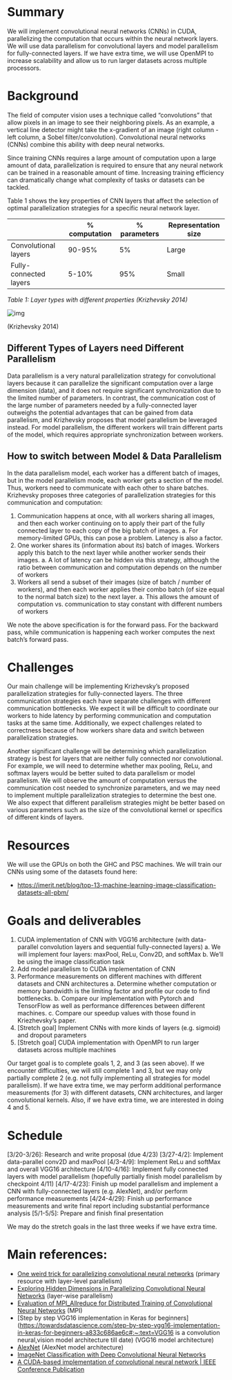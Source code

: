 # Summary
We will implement convolutional neural networks (CNNs) in CUDA, parallelizing the computation that occurs within the neural network layers. We will use data parallelism for convolutional layers and model parallelism for fully-connected layers. If we have extra time, we will use OpenMPI to increase scalability and allow us to run larger datasets across multiple processors.

# Background
The field of computer vision uses a technique called “convolutions” that allow pixels in an image to see their neighboring pixels. As an example, a vertical line detector might take the x-gradient of an image (right column - left column, a Sobel filter/convolution). Convolutional neural networks (CNNs) combine this ability with deep neural networks.

Since training CNNs requires a large amount of computation upon a large amount of data, parallelization is required to ensure that any neural network can be trained in a reasonable amount of time. Increasing training efficiency can dramatically change what complexity of tasks or datasets can be tackled.

Table 1 shows the key properties of CNN layers that affect the selection of optimal parallelization strategies for a specific neural network layer. 

|                        | % computation | % parameters | Representation size |
| ---------------------- | ------------- | ------------ | ------------------- |
| Convolutional layers   | 90-95%        | 5%           | Large               |
| Fully-connected layers | 5-10%         | 95%          | Small               |

*Table 1: Layer types with different properties (Krizhevsky 2014)*

![img](https://lh4.googleusercontent.com/jug5B05y0eKeuQ21qK4DeR83cxjlqWINRQwOUIYwwiuTpVcTtoWmC0E8RDoIOgVCUPYvtQbeXIDqRe6hUQbyL6gKE4Gz3qWsiuu37HlZ5syihv-rwKDZvC5uGbhqKkGS5Tgs9W8g)

(Krizhevsky 2014)

## Different Types of Layers need Different Parallelism
Data parallelism is a very natural parallelization strategy for convolutional layers because it can parallelize the significant computation over a large dimension (data), and it does not require significant synchronization due to the limited number of parameters. In contrast, the communication cost of the large number of parameters needed by a fully-connected layer outweighs the potential advantages that can be gained from data parallelism, and Krizhevsky proposes that model parallelism be leveraged instead. For model parallelism, the different workers will train different parts of the model, which requires appropriate synchronization between workers.

## How to switch between Model & Data Parallelism
In the data parallelism model, each worker has a different batch of images, but in the model parallelism mode, each worker gets a section of the model. Thus, workers need to communicate with each other to share batches. Krizhevsky proposes three categories of parallelization strategies for this communication and computation:

1. Communication happens at once, with all workers sharing all images, and then each worker continuing on to apply their part of the fully connected layer to each copy of the big batch of images.
    a. For memory-limited GPUs, this can pose a problem. Latency is also a factor.
2. One worker shares its (information about its) batch of images. Workers apply this batch to the next layer while another worker sends their images.
    a. A lot of latency can be hidden via this strategy, although the ratio between communication and computation depends on the number of workers
3. Workers all send a subset of their images (size of batch / number of workers), and then each worker applies their combo batch (of size equal to the normal batch size) to the next layer.
    a. This allows the amount of computation vs. communication to stay constant with different numbers of workers

We note the above specification is for the forward pass. For the backward pass, while communication is happening each worker computes the next batch’s forward pass.

# Challenges
Our main challenge will be implementing Krizhevsky’s proposed parallelization strategies for fully-connected layers. The three communication strategies each have separate challenges with different communication bottlenecks. We expect it will be difficult to coordinate our workers to hide latency by performing communication and computation tasks at the same time. Additionally, we expect challenges related to correctness because of how workers share data and switch between parallelization strategies.

Another significant challenge will be determining which parallelization strategy is best for layers that are neither fully connected nor convolutional. For example, we will need to determine whether max pooling, ReLu, and softmax layers would be better suited to data parallelism or model parallelism. We will observe the amount of computation versus the communication cost needed to synchronize parameters, and we may need to implement multiple parallelization strategies to determine the best one. We also expect that different parallelism strategies might be better based on various parameters such as the size of the convolutional kernel or specifics of different kinds of layers.
# Resources
We will use the GPUs on both the GHC and PSC machines. We will train our CNNs using some of the datasets found here: 
- https://imerit.net/blog/top-13-machine-learning-image-classification-datasets-all-pbm/

# Goals and deliverables
1. CUDA implementation of CNN with VGG16 architecture (with data-parallel convolution layers and sequential fully-connected layers)
   a. We will implement four layers: maxPool, ReLu, Conv2D, and softMax
   b. We’ll be using the image classification task
2. Add model parallelism to CUDA implementation of CNN
3. Performance measurements on different machines with different datasets and CNN architectures
    a. Determine whether computation or memory bandwidth is the limiting factor and profile our code to find bottlenecks. 
    b. Compare our implementation with Pytorch and TensorFlow as well as performance differences between different machines.
    c. Compare our speedup values with those found in Kriezhevsky’s paper.
6. [Stretch goal] Implement CNNs with more kinds of layers (e.g. sigmoid) and dropout parameters
7. [Stretch goal] CUDA implementation with OpenMPI to run larger datasets across multiple machines

Our target goal is to complete goals 1, 2, and 3 (as seen above). If we encounter difficulties, we will still complete 1 and 3, but we may only partially complete 2 (e.g. not fully implementing all strategies for model parallelism). If we have extra time, we may perform additional performance measurements (for 3) with different datasets, CNN architectures, and larger convolutional kernels. Also, if we have extra time, we are interested in doing 4 and 5. 
# Schedule
[3/20-3/26]: Research and write proposal (due 4/23)
[3/27-4/2]: Implement data-parallel conv2D and maxPool
[4/3-4/9]: Implement ReLu and softMax and overall VGG16 architecture
[4/10-4/16]: Implement fully connected layers with model parallelism (hopefully partially finish model parallelism by checkpoint 4/11)
[4/17-4/23]: Finish up model parallelism and implement a CNN with fully-connected layers (e.g. AlexNet), and/or perform performance measurements 
[4/24-4/29]: Finish up performance measurements and write final report including substantial performance analysis
[5/1-5/5]: Prepare and finish final presentation

We may do the stretch goals in the last three weeks if we have extra time.

# Main references:
- [One weird trick for parallelizing convolutional neural networks](https://arxiv.org/pdf/1404.5997.pdfï¼‰ã€‚) (primary resource with layer-level parallelism)
- [Exploring Hidden Dimensions in Parallelizing Convolutional Neural Networks](http://proceedings.mlr.press/v80/jia18a/jia18a.pdf?ref=https://codemonkey.link) (layer-wise parallelism)
- [Evaluation of MPI_Allreduce for Distributed Training of Convolutional Neural Networks](https://ieeexplore.ieee.org/abstract/document/9407073) (MPI)
- [Step by step VGG16 implementation in Keras for beginners](https://towardsdatascience.com/step-by-step-vgg16-implementation-in-keras-for-beginners-a833c686ae6c#:~:text=VGG16 is a convolution neural,vision model architecture till date) (VGG16 model architecture)
- [AlexNet](https://en.wikipedia.org/wiki/AlexNet) (AlexNet model architecture)
- [ImageNet Classification with Deep Convolutional Neural Networks](https://papers.nips.cc/paper/2012/hash/c399862d3b9d6b76c8436e924a68c45b-Abstract.html)
- [A CUDA-based implementation of convolutional neural network | IEEE Conference Publication](https://ieeexplore.ieee.org/document/8320682)
